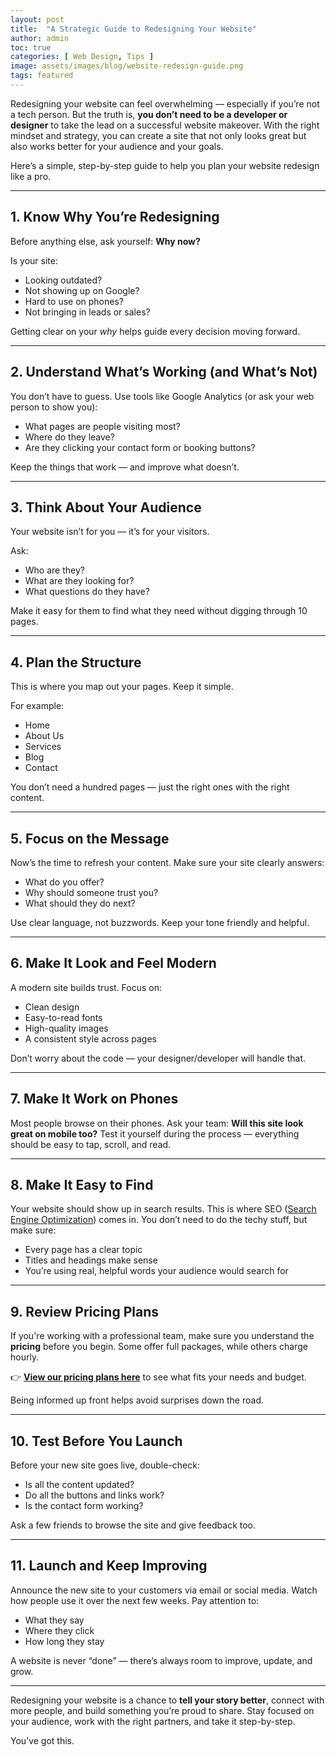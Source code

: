 ```yaml
---
layout: post
title:  "A Strategic Guide to Redesigning Your Website"
author: admin
toc: true
categories: [ Web Design, Tips ]
image: assets/images/blog/website-redesign-guide.png
tags: featured
---
```


Redesigning your website can feel overwhelming — especially if you’re not a tech person. But the truth is, **you don’t need to be a developer or designer** to take the lead on a successful website makeover. With the right mindset and strategy, you can create a site that not only looks great but also works better for your audience and your goals.

Here’s a simple, step-by-step guide to help you plan your website redesign like a pro.

---

## 1. Know Why You’re Redesigning

Before anything else, ask yourself: **Why now?**

Is your site:
- Looking outdated?
- Not showing up on Google?
- Hard to use on phones?
- Not bringing in leads or sales?

Getting clear on your *why* helps guide every decision moving forward.

---

## 2. Understand What’s Working (and What’s Not)

You don’t have to guess. Use tools like Google Analytics (or ask your web person to show you):
- What pages are people visiting most?
- Where do they leave?
- Are they clicking your contact form or booking buttons?

Keep the things that work — and improve what doesn’t.

---

## 3. Think About Your Audience

Your website isn’t for you — it’s for your visitors.

Ask:
- Who are they?
- What are they looking for?
- What questions do they have?

Make it easy for them to find what they need without digging through 10 pages.

---

## 4. Plan the Structure

This is where you map out your pages. Keep it simple.

For example:
- Home
- About Us
- Services
- Blog
- Contact

You don’t need a hundred pages — just the right ones with the right content.

---

## 5. Focus on the Message

Now’s the time to refresh your content. Make sure your site clearly answers:
- What do you offer?
- Why should someone trust you?
- What should they do next?

Use clear language, not buzzwords. Keep your tone friendly and helpful.

---

## 6. Make It Look and Feel Modern

A modern site builds trust. Focus on:
- Clean design
- Easy-to-read fonts
- High-quality images
- A consistent style across pages

Don’t worry about the code — your designer/developer will handle that.

---

## 7. Make It Work on Phones

Most people browse on their phones. Ask your team: **Will this site look great on mobile too?** Test it yourself during the process — everything should be easy to tap, scroll, and read.

---

## 8. Make It Easy to Find

Your website should show up in search results. This is where SEO ([Search Engine Optimization](/web-design-seo)) comes in. You don’t need to do the techy stuff, but make sure:
- Every page has a clear topic
- Titles and headings make sense
- You’re using real, helpful words your audience would search for

---

## 9. Review Pricing Plans

If you're working with a professional team, make sure you understand the **pricing** before you begin. Some offer full packages, while others charge hourly.

👉 **[View our pricing plans here](/#pricing)** to see what fits your needs and budget.

Being informed up front helps avoid surprises down the road.

---

## 10. Test Before You Launch

Before your new site goes live, double-check:
- Is all the content updated?
- Do all the buttons and links work?
- Is the contact form working?

Ask a few friends to browse the site and give feedback too.

---

## 11. Launch and Keep Improving

Announce the new site to your customers via email or social media. Watch how people use it over the next few weeks. Pay attention to:
- What they say
- Where they click
- How long they stay

A website is never “done” — there’s always room to improve, update, and grow.

---

Redesigning your website is a chance to **tell your story better**, connect with more people, and build something you’re proud to share. Stay focused on your audience, work with the right partners, and take it step-by-step.

You’ve got this.
